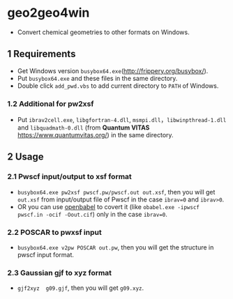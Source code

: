 # geo2geo4win
* Convert chemical geometries to other formats on Windows.

## 1 Requirements
* Get Windows version `busybox64.exe`(<http://frippery.org/busybox/>).
* Put `busybox64.exe` and these files in the same directory.
* Double click `add_pwd.vbs` to add current directory to `PATH` of Windows.

### 1.2 Additional for pw2xsf
* Put `ibrav2cell.exe`, `libgfortran-4.dll`, `msmpi.dll`，`libwinpthread-1.dll` and `libquadmath-0.dll` (from **Quantum VITAS** <https://www.quantumvitas.org/>) in the same directory.

## 2 Usage
### 2.1 Pwscf input/output to xsf format
* `busybox64.exe pw2xsf pwscf.pw/pwscf.out out.xsf`, then you will get `out.xsf` from input/output file of Pwscf in the case `ibrav=0` and `ibrav>0`.
* OR you can use [openbabel](https://github.com/openbabel/openbabel) to covert it (like `obabel.exe -ipwscf  pwscf.in -ocif -Oout.cif`) only in the case `ibrav=0`. 

### 2.2 POSCAR to pwxsf input 
* `busybox64.exe v2pw POSCAR out.pw`, then you will get the structure in pwscf input format.

### 2.3 Gaussian gjf to xyz format 
* `gjf2xyz  g09.gjf`, then you will get `g09.xyz`.
